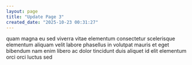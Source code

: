 ```yaml
---
layout: page
title: "Update Page 3"
created_date: "2025-10-23 00:31:27"
---
```


quam magna eu sed viverra vitae elementum consectetur scelerisque elementum aliquam velit labore phasellus in volutpat mauris et eget bibendum nam enim libero ac dolor tincidunt duis aliquet id elit elementum orci orci luctus sed 
